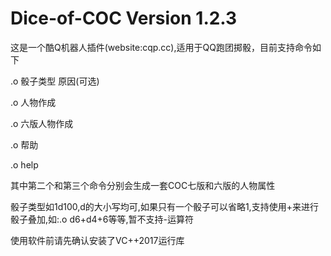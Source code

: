  # Dice-of-COC Version 1.2.3

这是一个酷Q机器人插件(website:cqp.cc),适用于QQ跑团掷骰，目前支持命令如下

.o 骰子类型 原因(可选)

.o 人物作成

.o 六版人物作成

.o 帮助

.o help

其中第二个和第三个命令分别会生成一套COC七版和六版的人物属性

骰子类型如1d100,d的大小写均可,如果只有一个骰子可以省略1,支持使用+来进行骰子叠加,如:.o d6+d4+6等等,暂不支持-运算符

使用软件前请先确认安装了VC++2017运行库
